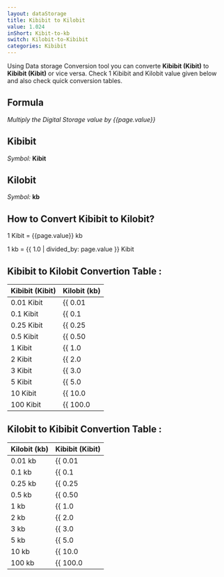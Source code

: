 ```yaml
---
layout: dataStorage
title: Kibibit to Kilobit
value: 1.024
inShort: Kibit-to-kb
switch: Kilobit-to-Kibibit
categories: Kibibit
---
```


Using Data storage Conversion tool you can converte **Kibibit (Kibit)** to **Kibibit (Kibit)** or vice versa. Check 1 Kibibit and Kilobit value given below and also check quick conversion tables.

## Formula
*Multiply the Digital Storage value by {{page.value}}*

## Kibibit
*Symbol:* **Kibit**

## Kilobit
*Symbol:* **kb**

## How to Convert Kibibit to Kilobit?

1 Kibit = {{page.value}} kb

1 kb = {{ 1.0 | divided_by: page.value }} Kibit


## Kibibit to Kilobit Convertion Table :

| Kibibit (Kibit) | Kilobit (kb) |
| ---- | ---- |
| 0.01 Kibit | {{ 0.01 | times: page.value }} kb |
| 0.1 Kibit | {{ 0.1 | times: page.value }} kb |
| 0.25 Kibit | {{ 0.25 | times: page.value }} kb |
| 0.5 Kibit | {{ 0.50 | times: page.value }} kb |
| 1 Kibit | {{ 1.0 | times: page.value }} kb |
| 2 Kibit | {{ 2.0 | times: page.value }} kb |
| 3 Kibit | {{ 3.0 | times: page.value }} kb |
| 5 Kibit | {{ 5.0 | times: page.value }} kb |
| 10 Kibit | {{ 10.0 | times: page.value }} kb |
| 100 Kibit | {{ 100.0 | times: page.value }} kb |

## Kilobit to Kibibit Convertion Table :

| Kilobit (kb) | Kibibit (Kibit) |
| ---- | ---- |
| 0.01 kb | {{ 0.01 | divided_by: page.value }} Kibit |
| 0.1 kb | {{ 0.1 | divided_by: page.value }} Kibit |
| 0.25 kb | {{ 0.25 | divided_by: page.value }} Kibit |
| 0.5 kb | {{ 0.50 | divided_by: page.value }} Kibit |
| 1 kb | {{ 1.0 | divided_by: page.value }} Kibit |
| 2 kb | {{ 2.0 | divided_by: page.value }} Kibit |
| 3 kb | {{ 3.0 | divided_by: page.value }} Kibit |
| 5 kb | {{ 5.0 | divided_by: page.value }} Kibit |
| 10 kb | {{ 10.0 | divided_by: page.value }} Kibit |
| 100 kb | {{ 100.0 | divided_by: page.value }} Kibit |


<script>
document.getElementById('selectInput')[3].selected = true
document.getElementById('selectOutput')[2].selected = true
</script>
